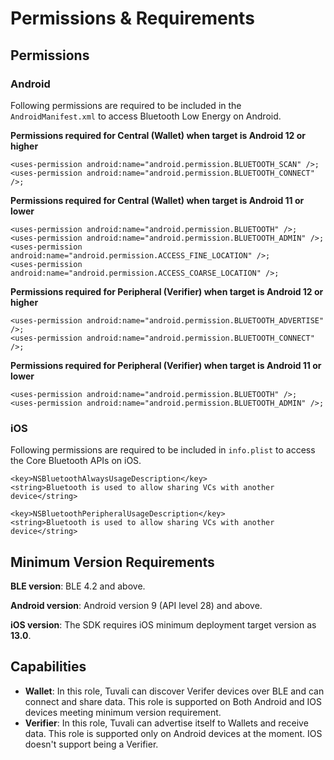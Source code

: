 # Permissions & Requirements

## Permissions

### Android

Following permissions are required to be included in the `AndroidManifest.xml` to access Bluetooth Low Energy on Android.

**Permissions required for Central (Wallet) when target is Android 12 or higher**

```
<uses-permission android:name="android.permission.BLUETOOTH_SCAN" />;
<uses-permission android:name="android.permission.BLUETOOTH_CONNECT" />;
```

**Permissions required for Central (Wallet) when target is Android 11 or lower**

```
<uses-permission android:name="android.permission.BLUETOOTH" />;
<uses-permission android:name="android.permission.BLUETOOTH_ADMIN" />;
<uses-permission android:name="android.permission.ACCESS_FINE_LOCATION" />;
<uses-permission android:name="android.permission.ACCESS_COARSE_LOCATION" />;
```

**Permissions required for Peripheral (Verifier) when target is Android 12 or higher**

```
<uses-permission android:name="android.permission.BLUETOOTH_ADVERTISE" />;
<uses-permission android:name="android.permission.BLUETOOTH_CONNECT" />;
```

**Permissions required for Peripheral (Verifier) when target is Android 11 or lower**

```
<uses-permission android:name="android.permission.BLUETOOTH" />;
<uses-permission android:name="android.permission.BLUETOOTH_ADMIN" />;
```

### iOS

Following permissions are required to be included in `info.plist` to access the Core Bluetooth APIs on iOS.

```
<key>NSBluetoothAlwaysUsageDescription</key>
<string>Bluetooth is used to allow sharing VCs with another device</string>

<key>NSBluetoothPeripheralUsageDescription</key>
<string>Bluetooth is used to allow sharing VCs with another device</string>
```

## Minimum Version Requirements

**BLE version**: BLE 4.2 and above.

**Android version**: Android version 9 (API level 28) and above.

**iOS version**: The SDK requires iOS minimum deployment target version as **13.0**.

## Capabilities

* **Wallet**: In this role, Tuvali can discover Verifer devices over BLE and can connect and share data. This role is supported on Both Android and IOS devices meeting minimum version requirement.
* **Verifier**: In this role, Tuvali can advertise itself to Wallets and receive data. This role is supported only on Android devices at the moment. IOS doesn't support being a Verifier.

